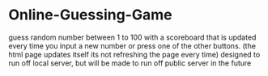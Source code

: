 # Online-Guessing-Game
guess random number between 1 to 100 with a scoreboard that is updated every time you input a new number or press one of the other buttons. (the html page updates itself its not refreshing the page every time) designed to run off local server, but will be made to run off public server in the future
